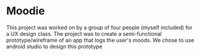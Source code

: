 # Moodie

This project was worked on by a group of four people (myself included) for a UX design class. 
The project was to create a semi-functional prototype/wireframe of an app that logs the user's moods.
We chose to use android studio to design this prototype
